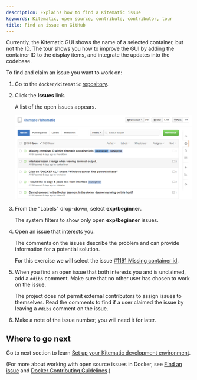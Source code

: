 ```yaml
---
description: Explains how to find a Kitematic issue
keywords: Kitematic, open source, contribute, contributor, tour
title: Find an issue on GitHub
---
```


Currently, the Kitematic GUI shows the name of a selected container, but not the
ID. The tour shows you how to improve the GUI by adding the container ID to the
display items, and integrate the updates into the codebase.

To find and claim an issue you want to work on:

1. Go to the `docker/kitematic` <a href="https://github.com/docker/kitematic" target="_blank">repository</a>.

2. Click the **Issues** link.

    A list of the open issues appears.

    ![Open issues](images/list_open_issues.png)

3. From the "Labels" drop-down, select <strong class="gh-label beginner">exp/beginner</strong>.

    The system filters to show only open <strong class="gh-label beginner">exp/beginner</strong> issues.

4. Open an issue that interests you.

    The comments on the issues describe the problem and can provide information for a potential solution.

    For this exercise we will select the issue <a href="https://github.com/docker/kitematic/issues/1191" target="_blank">#1191 Missing container id</a>.

5. When you find an open issue that both interests you and is unclaimed, add a
`#dibs` comment. Make sure that no other user has chosen to work on the issue.

    The project does not permit external contributors to assign issues to themselves. Read the comments to find if a user claimed the issue by leaving a `#dibs` comment on the issue.

6. Make a note of the issue number; you will need it for later.

## Where to go next

Go to next section to learn [Set up your Kitematic development
environment](set_up_dev.md).

(For more about working with open source issues in Docker, see <a href="/opensource/workflow/find-an-issue/" target="_blank">Find an issue</a> and <a href="https://github.com/moby/moby/blob/master/CONTRIBUTING.md" target="_blank"> Docker Contributing Guidelines</a>.)